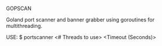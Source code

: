 GOPSCAN

Goland port scanner and banner grabber using goroutines for multithreading.

USE: $ portscanner <target IP> <# Threads to use> <Start Port> <End Port> <Timeout (Seconds)>
